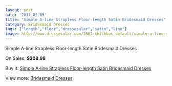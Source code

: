 ```yaml
---
layout: post
date: '2017-02-05'
title: "Simple A-line Strapless Floor-length Satin Bridesmaid Dresses"
category: Bridesmaid Dresses
tags: ["length","floor","dressesular","satin","line"]
image: http://www.dressesular.com/3862-thickbox_default/simple-a-line-strapless-floor-length-satin-bridesmaid-dresses.jpg
---
```

Simple A-line Strapless Floor-length Satin Bridesmaid Dresses

On Sales: **$208.98**
<a href="https://www.dressesular.com/bridesmaid-dresses/1565-simple-a-line-strapless-floor-length-satin-bridesmaid-dresses.html"><amp-img layout="responsive" width="600" height="600" src="//www.dressesular.com/3862-thickbox_default/simple-a-line-strapless-floor-length-satin-bridesmaid-dresses.jpg" alt="Simple A-line Strapless Floor-length Satin Bridesmaid Dresses 0" /></a>

Buy it: [Simple A-line Strapless Floor-length Satin Bridesmaid Dresses](https://www.dressesular.com/bridesmaid-dresses/1565-simple-a-line-strapless-floor-length-satin-bridesmaid-dresses.html "Simple A-line Strapless Floor-length Satin Bridesmaid Dresses")

View more: [Bridesmaid Dresses](https://www.dressesular.com/4-bridesmaid-dresses "Bridesmaid Dresses")